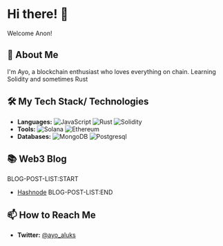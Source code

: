 # Hi there! 👋

Welcome Anon!

## 🚀 About Me
I'm Ayo, a blockchain enthusiast who loves everything on chain. Learning Solidity and sometimes Rust

## 🛠️ My Tech Stack/ Technologies
- **Languages:** 
  ![JavaScript](https://img.shields.io/badge/JavaScript-F7DF1E?style=for-the-badge&logo=javascript&logoColor=black)
  ![Rust](https://img.shields.io/badge/Rust-3776AB?style=for-the-badge&logo=rust&logoColor=white)
  ![Solidity](https://img.shields.io/badge/Solidity-3776AB?style=for-the-badge&logo=solidity&logoColor=black)
- **Tools:** 
  ![Solana](https://img.shields.io/badge/Solana-339933?style=for-the-badge&logo=solana&logoColor=white)
  ![Ethereum](https://img.shields.io/badge/Ethereum-000000?style=for-the-badge&logo=ethereum&logoColor=black)
- **Databases:** 
  ![MongoDB](https://img.shields.io/badge/MongoDB-47A248?style=for-the-badge&logo=mongodb&logoColor=white)
  ![Postgresql](https://img.shields.io/badge/Postgresql-47A248?style=for-the-badge&logo=postgresql&logoColor=white)

## 📚 Web3 Blog
BLOG-POST-LIST:START 
- [Hashnode](https://oxayomide.hashnode.dev)
 BLOG-POST-LIST:END
## 📫 How to Reach Me
- **Twitter:** [@ayo_aluks](https://x.com/ayo_aluks)


<!-- ## 📈 GitHub Stats
![OxAyomide's GitHub Stats](https://github-readme-stats.vercel.app/api?username=oxayomide&show_icons=true&theme=radical)

## 💻 Top Languages
![Top Languages](https://github-readme-stats.vercel.app/api/top-langs/?username=oxayomide&layout=compact&theme=radical)

## 📫 How to Reach Me
- **Email:** alukoayomide623@gmail.com
- **LinkedIn:** [Aluko Ayomide](https://www.linkedin.com/in/ayomide-aluko-555fdrrg)
- **Twitter:** [@AyomiCoder](https://x.com/AyomiCoder)

## 📂 Portfolio
- **[Portfolio](https://aluko.vercel.app):** My Personal Website.-->


